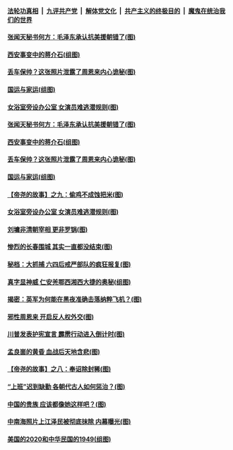 

####  [法轮功真相](../../../../basic/blob/master/README.md?t=12130502) &nbsp;|&nbsp; [九评共产党](../../../../9ping.md/blob/master/README.md?t=12130502) &nbsp;|&nbsp; [解体党文化](../../../../jtdwh.md/blob/master/README.md?t=12130502)  &nbsp;|&nbsp; [共产主义的终极目的](../../../../gczydzjmd.md/blob/master/README.md?t=12130502) &nbsp;|&nbsp; [魔鬼在统治我们的世界](../../../../mgztzwmdsj.md/blob/master/README.md?t=12130502) 

#### [张闻天秘书何方：毛泽东承认抗美援朝错了(图)](../pages/p6/955131.md?t=12130502) 

#### [西安事变中的蒋介石(组图)](../pages/p6/954496.md?t=12130502) 

#### [丢车保帅？这张照片泄露了周恩来内心诡秘(图)](../pages/p6/916336.md?t=12130502) 

#### [国运与家运(组图)](../pages/p6/955353.md?t=12130502) 


#### [女浴室旁设办公室 女演员难逃潜规则(图)](../pages/p6/951874.md?t=12130502) 

#### [张闻天秘书何方：毛泽东承认抗美援朝错了(图)](../pages/p6/955131.md?t=12130502) 

#### [西安事变中的蒋介石(组图)](../pages/p6/954496.md?t=12130502) 

#### [丢车保帅？这张照片泄露了周恩来内心诡秘(图)](../pages/p6/916336.md?t=12130502) 

#### [国运与家运(组图)](../pages/p6/955353.md?t=12130502) 


#### [【帝尧的故事】之九：偷鸡不成蚀把米(图)](../pages/p6/948941.md?t=12130502) 

#### [女浴室旁设办公室 女演员难逃潜规则(图)](../pages/p6/951874.md?t=12130502) 

#### [刘墉非清朝宰相 更非罗锅(图)](../pages/p6/954838.md?t=12130502) 

#### [惨烈的长春围城 其实一直都没结束(图)](../pages/p6/955223.md?t=12130502) 

#### [秘档：大抓捕 六四后戒严部队的疯狂报复(图)](../pages/p6/955127.md?t=12130502) 

#### [真字显神威 仁安羌鄂西湘西大捷的奥秘(组图)](../pages/p6/952772.md?t=12130502) 

#### [揭密：英军为何能在黑夜准确击落纳粹飞机？(图)](../pages/p6/932501.md?t=12130502) 

#### [邪性周恩来 开启反人权外交(图)](../pages/p6/954072.md?t=12130502) 

#### [川普发表护宪宣言 霹雳行动进入倒计时(图)](../pages/p6/954934.md?t=12130502) 

#### [孟良崮的黄昏 血战后天地含悲(图)](../pages/p6/951865.md?t=12130502) 

#### [【帝尧的故事】之八：奉诏除封豨(图)](../pages/p6/948936.md?t=12130502) 

#### [“上班”迟到缺勤 各朝代古人如何惩治？(图)](../pages/p6/953741.md?t=12130502) 

#### [中国的贵族 应该都像她这样吧？(图)](../pages/p6/954169.md?t=12130502) 

#### [中南海照片上江泽民被彻底抹除 内幕曝光(图)](../pages/p6/952963.md?t=12130502) 

#### [美国的2020和中华民国的1949(组图)](../pages/p6/954739.md?t=12130502) 

